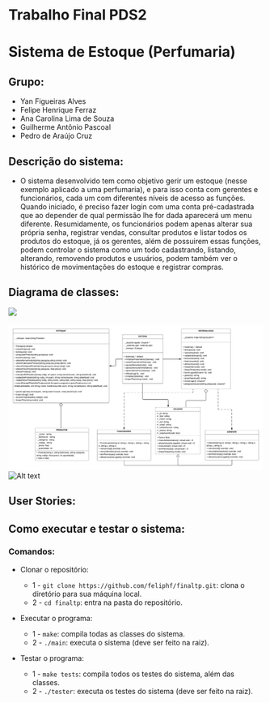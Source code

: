 # Trabalho Final PDS2
# Sistema de Estoque (Perfumaria)

## Grupo:
* Yan Figueiras Alves
* Felipe Henrique Ferraz
* Ana Carolina Lima de Souza
* Guilherme Antônio Pascoal
* Pedro de Araújo Cruz

## Descrição do sistema:
* O sistema desenvolvido tem como objetivo gerir um estoque (nesse exemplo aplicado a uma perfumaria), e para isso conta com gerentes e funcionários, cada um com diferentes níveis de acesso as funções. Quando iniciado, é preciso fazer login com uma conta pré-cadastrada que
ao depender de qual permissão lhe for dada aparecerá um menu diferente. Resumidamente, os funcionários podem apenas alterar sua própria senha,
registrar vendas, consultar produtos e listar todos os produtos do estoque, já os gerentes, além de possuirem essas funções, podem controlar o
sistema como um todo cadastrando, listando, alterando, removendo produtos e usuários, podem também ver o histórico de movimentações do estoque
e registrar compras.

## Diagrama de classes:
<img src = "../database/imgReadme/diagramaClasses.png">


![alt text](https://github.com/feliphf/finaltp/blob/main/database/imgReadme/diagramaClasses.png)
![Alt text](../database/imgReadme/diagramaClasses.png?raw=true "Title")

## User Stories:


## Como executar e testar o sistema:
### Comandos:
- Clonar o repositório:
    - 1 - `git clone https://github.com/feliphf/finaltp.git`: clona o diretório para sua máquina local.
    - 2 - `cd finaltp`: entra na pasta do repositório.


- Executar o programa:    
    - 1 - `make`: compila todas as classes do sistema.
    - 2 - `./main`: executa o sistema (deve ser feito na raiz).


- Testar o programa:
    - 1 - `make tests`: compila todos os testes do sistema, além das classes.
    - 2 - `./tester`: executa os testes do sistema (deve ser feito na raiz).
